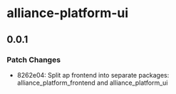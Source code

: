 # alliance-platform-ui

## 0.0.1

### Patch Changes

- 8262e04: Split ap frontend into separate packages: alliance_platform_frontend and alliance_platform_ui
